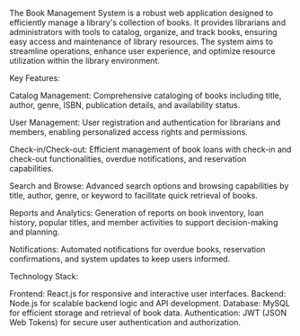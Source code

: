 The Book Management System is a robust web application designed to efficiently manage a library's collection of books. It provides librarians and administrators with tools to catalog, organize, and track books, ensuring easy access and maintenance of library resources. The system aims to streamline operations, enhance user experience, and optimize resource utilization within the library environment.

Key Features:

Catalog Management: Comprehensive cataloging of books including title, author, genre, ISBN, publication details, and availability status.

User Management: User registration and authentication for librarians and members, enabling personalized access rights and permissions.

Check-in/Check-out: Efficient management of book loans with check-in and check-out functionalities, overdue notifications, and reservation capabilities.

Search and Browse: Advanced search options and browsing capabilities by title, author, genre, or keyword to facilitate quick retrieval of books.

Reports and Analytics: Generation of reports on book inventory, loan history, popular titles, and member activities to support decision-making and planning.

Notifications: Automated notifications for overdue books, reservation confirmations, and system updates to keep users informed.

Technology Stack:

Frontend: React.js for responsive and interactive user interfaces.
Backend: Node.js for scalable backend logic and API development.
Database: MySQL for efficient storage and retrieval of book data.
Authentication: JWT (JSON Web Tokens) for secure user authentication and authorization.
